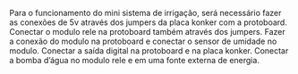 
Para o funcionamento do mini sistema de irrigação, será necessário fazer as conexões de 5v através dos jumpers da placa konker com a protoboard. Conectar o modulo rele na protoboard também através dos jumpers. Fazer a conexão do modulo na protoboard e conectar o sensor de umidade no modulo. Conectar a saída digital na protoboard e na placa konker. Conectar a bomba d’água no modulo rele e em uma fonte externa de energia.
